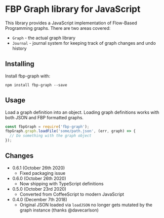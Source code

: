FBP Graph library for JavaScript
================================

This library provides a JavaScript implementation of Flow-Based Programming graphs. There are two areas covered:

* `Graph` - the actual graph library
* `Journal` - journal system for keeping track of graph changes and undo history

## Installing

Install fbp-graph with:

```
npm install fbp-graph --save
```

## Usage

Load a graph definition into an object. Loading graph definitions works with both JSON and FBP formatted graphs.

```javascript
const fbpGraph = require('fbp-graph');
fbpGraph.graph.loadFile('some/path.json', (err, graph) => {
  // Do something with the graph object
});
```

## Changes

* 0.6.1 (October 26th 2020)
  - Fixed packaging issue
* 0.6.0 (October 26th 2020)
  - Now shipping with TypeScript definitions
* 0.5.0 (October 23rd 2020)
  - Converted from CoffeeScript to modern JavaScript
* 0.4.0 (December 7th 2018)
  - Original JSON loaded via `loadJSON` no longer gets mutated by the graph instance (thanks @davecarlson)
